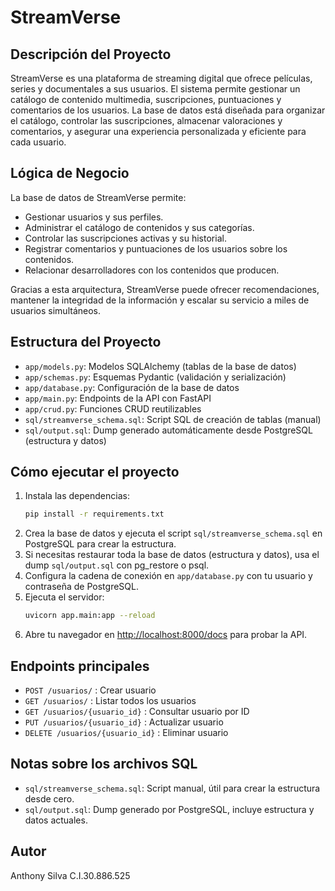 # StreamVerse

## Descripción del Proyecto
StreamVerse es una plataforma de streaming digital que ofrece películas, series y documentales a sus usuarios. El sistema permite gestionar un catálogo de contenido multimedia, suscripciones, puntuaciones y comentarios de los usuarios. La base de datos está diseñada para organizar el catálogo, controlar las suscripciones, almacenar valoraciones y comentarios, y asegurar una experiencia personalizada y eficiente para cada usuario.

## Lógica de Negocio
La base de datos de StreamVerse permite:
- Gestionar usuarios y sus perfiles.
- Administrar el catálogo de contenidos y sus categorías.
- Controlar las suscripciones activas y su historial.
- Registrar comentarios y puntuaciones de los usuarios sobre los contenidos.
- Relacionar desarrolladores con los contenidos que producen.

Gracias a esta arquitectura, StreamVerse puede ofrecer recomendaciones, mantener la integridad de la información y escalar su servicio a miles de usuarios simultáneos.

## Estructura del Proyecto
- `app/models.py`: Modelos SQLAlchemy (tablas de la base de datos)
- `app/schemas.py`: Esquemas Pydantic (validación y serialización)
- `app/database.py`: Configuración de la base de datos
- `app/main.py`: Endpoints de la API con FastAPI
- `app/crud.py`: Funciones CRUD reutilizables
- `sql/streamverse_schema.sql`: Script SQL de creación de tablas (manual)
- `sql/output.sql`: Dump generado automáticamente desde PostgreSQL (estructura y datos)

## Cómo ejecutar el proyecto
1. Instala las dependencias:
   ```bash
   pip install -r requirements.txt
   ```
2. Crea la base de datos y ejecuta el script `sql/streamverse_schema.sql` en PostgreSQL para crear la estructura.
3. Si necesitas restaurar toda la base de datos (estructura y datos), usa el dump `sql/output.sql` con pg_restore o psql.
4. Configura la cadena de conexión en `app/database.py` con tu usuario y contraseña de PostgreSQL.
5. Ejecuta el servidor:
   ```bash
   uvicorn app.main:app --reload
   ```
6. Abre tu navegador en [http://localhost:8000/docs](http://localhost:8000/docs) para probar la API.

## Endpoints principales
- `POST /usuarios/` : Crear usuario
- `GET /usuarios/` : Listar todos los usuarios
- `GET /usuarios/{usuario_id}` : Consultar usuario por ID
- `PUT /usuarios/{usuario_id}` : Actualizar usuario
- `DELETE /usuarios/{usuario_id}` : Eliminar usuario

## Notas sobre los archivos SQL
- `sql/streamverse_schema.sql`: Script manual, útil para crear la estructura desde cero.
- `sql/output.sql`: Dump generado por PostgreSQL, incluye estructura y datos actuales.

## Autor
Anthony Silva C.I.30.886.525